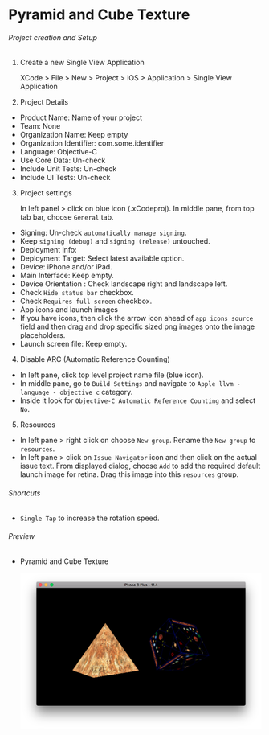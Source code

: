 # Pyramid and Cube Texture

###### Project creation and Setup

1.  Create a new Single View Application

    XCode > File > New > Project > iOS > Application > Single View Application

2.  Project Details

-   Product Name: Name of your project
-   Team: None
-   Organization Name: Keep empty
-   Organization Identifier: com.some.identifier
-   Language: Objective-C
-   Use Core Data: Un-check
-   Include Unit Tests: Un-check
-   Include UI Tests: Un-check

3.  Project settings

    In left panel > click on <project name> blue icon (.xCodeproj).
    In middle pane, from top tab bar, choose `General` tab.

-   Signing: Un-check `automatically manage signing`.
-   Keep `signing (debug)` and `signing (release)` untouched.
-   Deployment info:
-   Deployment Target: Select latest available option.
-   Device: iPhone and/or iPad.
-   Main Interface: Keep empty.
-   Device Orientation : Check landscape right and landscape left.
-   Check `Hide status bar` checkbox.
-   Check `Requires full screen` checkbox.
-   App icons and launch images
-   If you have icons, then click the arrow icon ahead of `app icons source` field and then drag and drop specific sized png images onto the image placeholders.
-   Launch screen file: Keep empty.

4.  Disable ARC (Automatic Reference Counting)

-   In left pane, click top level project name file (blue icon).
-   In middle pane, go to `Build Settings` and navigate to `Apple llvm - language - objective c`
    category.
-   Inside it look for `Objective-C Automatic Reference Counting` and select `No`.

5.  Resources

-   In left pane > right click on <project name> choose `New group`. Rename the `New group` to `resources`.
-   In left pane > click on `Issue Navigator` icon and then click on the actual issue text.
    From displayed dialog, choose `Add` to add the required default launch image for retina.
    Drag this image into this `resources` group.

###### Shortcuts

-   `Single Tap` to increase the rotation speed.

###### Preview

-   Pyramid and Cube Texture

    ![pyramidAndCubeTexture][pyramid-and-cube-texture-image]

[//]: # "Image declaration"
[pyramid-and-cube-texture-image]: ./preview/pyramidAndCubeTexture.png "Pyramid and Cube Texture"

